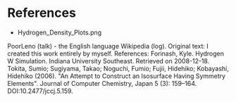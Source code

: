 #  References

-  Hydrogen_Density_Plots.png

PoorLeno (talk) - the English language Wikipedia (log). Original text: I created this work entirely by myself. References: Forinash, Kyle. Hydrogen W Simulation. Indiana University Southeast. Retrieved on 2008-12-18. Tokita, Sumio; Sugiyama, Takao; Noguchi, Fumio; Fujii, Hidehiko; Kobayashi, Hidehiko (2006). "An Attempt to Construct an Isosurface Having Symmetry Elements". Journal of Computer Chemistry, Japan 5 (3): 159–164. DOI:10.2477/jccj.5.159. 

